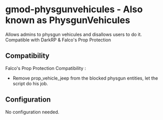 # gmod-physgunvehicules - Also known as PhysgunVehicules
Allows admins to physgun vehicules and disallows users to do it. Compatible with DarkRP & Falco's Prop Protection 

## Compatibility
Falco's Prop Protection Compatibility :
- Remove prop_vehicle_jeep from the blocked physgun entities, let the script do his job.

## Configuration
No configuration needed.
